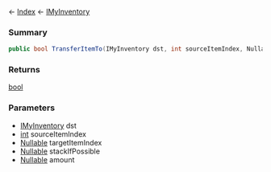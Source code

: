 ← [Index](Api-Index) ← [IMyInventory](VRage.Game.ModAPI.Ingame.IMyInventory)

### Summary

```csharp
public bool TransferItemTo(IMyInventory dst, int sourceItemIndex, Nullable<T> targetItemIndex, Nullable<T> stackIfPossible, Nullable<T> amount)
```

### Returns

[bool](https://docs.microsoft.com/en-us/dotnet/api/system.boolean?view=netframework-4.6)

### Parameters

* [IMyInventory](VRage.Game.ModAPI.Ingame.IMyInventory) dst
* [int](https://docs.microsoft.com/en-us/dotnet/api/system.int32?view=netframework-4.6) sourceItemIndex
* [Nullable<T>](https://docs.microsoft.com/en-us/dotnet/api/system.nullable?view=netframework-4.6) targetItemIndex
* [Nullable<T>](https://docs.microsoft.com/en-us/dotnet/api/system.nullable?view=netframework-4.6) stackIfPossible
* [Nullable<T>](https://docs.microsoft.com/en-us/dotnet/api/system.nullable?view=netframework-4.6) amount
